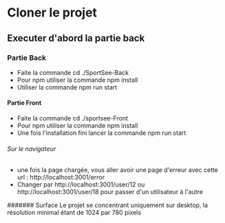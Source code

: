 # Cloner le projet

## Executer d'abord la partie back

### Partie Back

- Faite la commande cd ./SportSee-Back
- Pour npm utiliser la commande npm install
- Utiliser la commande npm run start

#### Partie Front

- Faite la commande cd ./sportsee-Front
- Pour npm utiliser la commande npm install
- Une fois l'installation fini lancer la commande npm run start


###### Sur le navigateur

- une fois la page chargée, vous aller avoir une page d'erreur avec cette url : http://localhost:3001/error
- Changer par http://localhost:3001/user/12 ou http://localhost:3001/user/18 pour passer d'un utilisateur à l'autre

####### Surface
Le projet se concentrant uniquement sur desktop, la résolution minimal étant de 1024 par 780 pixels
